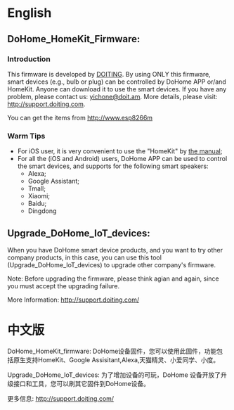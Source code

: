 
# English

## DoHome_HomeKit_Firmware:

### Introduction

This firmware is developed by [DOITING](http://doiting.com/). By using ONLY this firmware, smart devices (e.g., bulb or plug) can be controlled by DoHome APP or/and HomeKit. Anyone can download it to use the smart devices. If you have any problem, please contact us: yichone@doit.am. More details, please visit: http://support.doiting.com.

You can get the items from http://www.esp8266m

### Warm Tips

* For iOS user, it is very convenient to use the "HomeKit" by [the manual](http://doiting.com/); 
* For all the (iOS and Android) users, DoHome APP can be used to control the smart devices, and supports for the following smart speakers:
  * Alexa;
  * Google Assistant;
  * Tmall;
  * Xiaomi;
  * Baidu;
  * Dingdong
 
## Upgrade_DoHome_IoT_devices: 
When you have DoHome smart device products, and you want to try other company products, in this case, you can use this tool (Upgrade_DoHome_IoT_devices) to upgrade other company's firmware.

Note: Before upgrading the firmware, please think agian and again, since you must accept the upgrading failure.

More Information: http://support.doiting.com/

# 中文版
DoHome_HomeKit_firmware: 
DoHome设备固件，您可以使用此固件，功能包括原生支持HomeKit、Google Assisitant,Alexa,天猫精灵、小爱同学、小度。
 
Upgrade_DoHome_IoT_devices: 
为了增加设备的可玩，DoHome 设备开放了升级接口和工具，您可以刷其它固件到DoHome设备。

更多信息: http://support.doiting.com/
